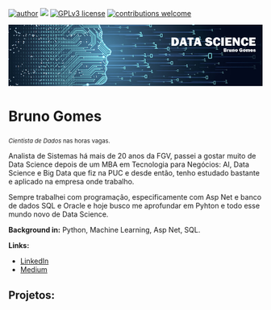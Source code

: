 [![author](https://img.shields.io/badge/author-brunogomesweb-red.svg)](https://www.linkedin.com/in/bruno-gomes-733481b/) [![](https://img.shields.io/badge/python-3.7+-blue.svg)](https://www.python.org/downloads/release/python-365/) [![GPLv3 license](https://img.shields.io/badge/License-GPLv3-blue.svg)](http://perso.crans.org/besson/LICENSE.html) [![contributions welcome](https://img.shields.io/badge/contributions-welcome-brightgreen.svg?style=flat)](hhttps://github.com/brunogomesweb)

<p align="center">
  <img src="ds.png" >
</p>

# Bruno Gomes
<sub>*Cientista de Dados* nas horas vagas.</sub>

Analista de Sistemas há mais de 20 anos da FGV, passei a gostar muito de Data Science depois de um MBA em Tecnologia para Negócios: AI, Data Science e Big Data que fiz na PUC e desde então, tenho estudado bastante e aplicado na empresa onde trabalho.

Sempre trabalhei com programação, especificamente com Asp Net e banco de dados SQL e Oracle e hoje busco me aprofundar em Pyhton e todo esse mundo novo de Data Science.

**Background in:** Python, Machine Learning, Asp Net, SQL.

**Links:**
* [LinkedIn](https://www.linkedin.com/in/bruno-gomes-733481b/)
* [Medium](https://www.medium.com)


## Projetos:

<!--* **Como usar o Histograma para Data Science:** https://bit.ly/2L2cMwy-->





